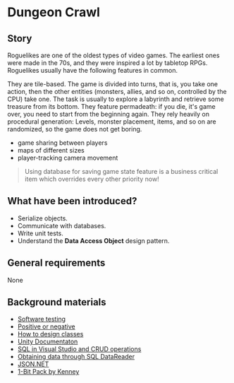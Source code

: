 # Dungeon Crawl

## Story

Roguelikes are one of the oldest types of video games. The earliest ones were made in the 70s, and they were inspired a lot by tabletop RPGs. Roguelikes usually have the following features in common.

They are tile-based.
The game is divided into turns, that is, you take one action, then the other entities (monsters, allies, and so on, controlled by the CPU) take one.
The task is usually to explore a labyrinth and retrieve some treasure from its bottom.
They feature permadeath: if you die, it's game over, you need to start from the beginning again.
They rely heavily on procedural generation: Levels, monster placement, items, and so on are randomized, so the game does not get boring.

- game sharing between players
- maps of different sizes
- player-tracking camera movement


> Using database for saving game state feature is a business critical item which overrides every other priority now!

## What have been introduced?

- Serialize objects.
- Communicate with databases.
- Write unit tests.
- Understand the **Data Access Object** design pattern.

## General requirements

None

## Background materials

- <i class="far fa-exclamation"></i> [Software testing](project/curriculum/materials/pages/general/software-testing.md)
- <i class="far fa-book-open"></i> [Positive or negative](https://stackoverflow.com/questions/8162423)
- <i class="far fa-exclamation"></i> [How to design classes](project/curriculum/materials/pages/csharp/how-to-design-classes.md)
- <i class="far fa-book-open"></i> [Unity Documentaton](https://docs.unity3d.com/Manual/index.html)
- <i class="far fa-exclamation"></i> [SQL in Visual Studio and CRUD operations](https://alexcodetuts.com/2019/04/26/how-to-connect-sql-server-database-using-c-and-perform-crud-operation-part-1/)
- <i class="far fa-exclamation"></i> [Obtaining data through SQL DataReader](https://docs.microsoft.com/en-us/dotnet/framework/data/adonet/retrieving-data-using-a-datareader)
- <i class="far fa-exclamation"></i> [JSON.NET](https://www.newtonsoft.com/json)
- [1-Bit Pack by Kenney](https://kenney.nl/assets/bit-pack)
